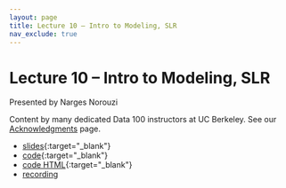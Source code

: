```yaml
---
layout: page
title: Lecture 10 – Intro to Modeling, SLR
nav_exclude: true
---
```


# Lecture 10 – Intro to Modeling, SLR

Presented by Narges Norouzi

Content by many dedicated Data 100 instructors at UC Berkeley. See our [Acknowledgments](../../acks) page.

- [slides](https://docs.google.com/presentation/d/10yDDiJGWhNdOG5K7WpHqYtT39mkI4RvnqKxYS00i6ls/edit?usp=sharing){:target="_blank"}
- [code](https://data100.datahub.berkeley.edu/hub/user-redirect/git-pull?repo=https%3A%2F%2Fgithub.com%2FDS-100%2Ffa24-student&urlpath=lab%2Ftree%2Ffa24-student%2Flecture%2Flec10%2Flec10.ipynb&branch=main){:target="_blank"}
- [code HTML](../../resources/assets/lectures/lec10/lec10.html){:target="_blank"}
- [recording](https://youtu.be/FjuSKo5-XdA)
